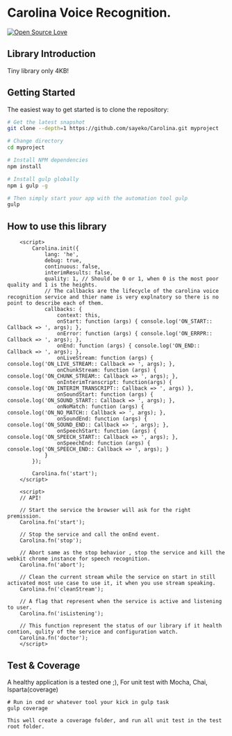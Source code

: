 # Carolina Voice Recognition.

[![Open Source Love](https://badges.frapsoft.com/os/v1/open-source.svg?v=103)](https://github.com/ellerbrock/open-source-badge/)


Library Introduction
---------------
Tiny library only 4KB!


Getting Started
---------------

The easiest way to get started is to clone the repository:

```bash
# Get the latest snapshot
git clone --depth=1 https://github.com/sayeko/Carolina.git myproject

# Change directory
cd myproject

# Install NPM dependencies
npm install

# Install gulp globally
npm i gulp -g

# Then simply start your app with the automation tool gulp
gulp
```

How to use this library
---------------
```
    <script>
        Carolina.init({
            lang: 'he',
            debug: true,
            continuous: false,
            interimResults: false,
            quality: 1, // Should be 0 or 1, when 0 is the most poor quality and 1 is the heights.
            // The callbacks are the lifecycle of the carolina voice recognition service and thier name is very explnatory so there is no point to describe each of them.
            callbacks: {
                context: this,
                onStart: function (args) { console.log('ON_START:: Callback => ', args); },
                onError: function (args) { console.log('ON_ERRPR:: Callback => ', args); },
                onEnd: function (args) { console.log('ON_END:: Callback => ', args); },
                onLiveStream: function (args) { console.log('ON_LIVE_STREAM:: Callback => ', args); },
                onChunkStream: function (args) { console.log('ON_CHUNK_STREAM:: Callback => ', args); },
                onInterimTranscript: function(args) { console.log('ON_INTERIM_TRANSCRIPT:: Callback => ', args) },
                onSoundStart: function (args) { console.log('ON_SOUND_START:: Callback => ', args); },
                onNoMatch: function (args) { console.log('ON_NO_MATCH:: Callback => ', args); },
                onSoundEnd: function (args) { console.log('ON_SOUND_END:: Callback => ', args); },
                onSpeechStart: function (args) { console.log('ON_SPEECH_START:: Callback => ', args); },
                onSpeechEnd: function (args) { console.log('ON_SPEECH_END:: Callback => ', args); }
            }
        });

        Carolina.fn('start');
    </script>

    <script>
    // API!

    // Start the service the browser will ask for the right premission.
    Carolina.fn('start');

    // Stop the service and call the onEnd event.
    Carolina.fn('stop');

    // Abort same as the stop behavior , stop the service and kill the webkit chrome instance for speech recognition.
    Carolina.fn('abort');

    // Clean the current stream while the service on start in still activated most use case to use it, it when you use stream speaking.
    Carolina.fn('cleanStream');

    // A flag that represent when the service is active and listening to user.
    Carolina.fn('isListening');

    // This function represent the status of our library if it health contion, qulity of the service and configuration watch.
    Carolina.fn('doctor');
    </script>
```

Test & Coverage
---------------

A healthy application is a tested one ;),
For unit test with Mocha, Chai, Isparta(coverage)

```gulp
# Run in cmd or whatever tool your kick in gulp task
gulp coverage

This well create a coverage folder, and run all unit test in the test root folder.
```